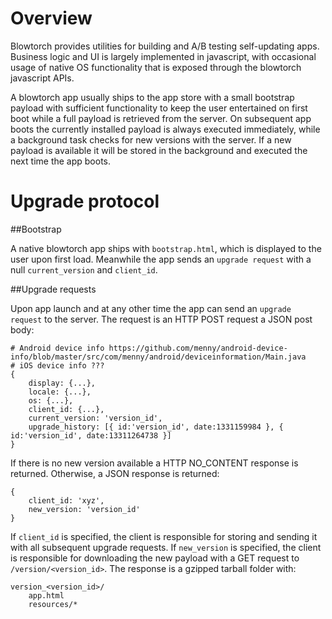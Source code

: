 # Overview

Blowtorch provides utilities for building and A/B testing self-updating apps. Business logic and UI is largely implemented in javascript, with occasional usage of native OS functionality that is exposed through the blowtorch javascript APIs.

A blowtorch app usually ships to the app store with a small bootstrap payload with sufficient functionality to keep the user entertained on first boot while a full payload is retrieved from the server. On subsequent app boots the currently installed payload is always executed immediately, while a background task checks for new versions with the server. If a new payload is available it will be stored in the background and executed the next time the app boots.

# Upgrade protocol

##Bootstrap

A native blowtorch app ships with `bootstrap.html`, which is displayed to the user upon first load. Meanwhile the app sends an `upgrade request` with a null `current_version` and `client_id`.

##Upgrade requests

Upon app launch and at any other time the app can send an `upgrade request` to the server. The request is an HTTP POST request a JSON post body:
	
	# Android device info https://github.com/menny/android-device-info/blob/master/src/com/menny/android/deviceinformation/Main.java
	# iOS device info ???
	{
		display: {...},
		locale: {...},
		os: {...},
		client_id: {...},
		current_version: 'version_id',
		upgrade_history: [{ id:'version_id', date:1331159984 }, { id:'version_id', date:13311264738 }]
	}

If there is no new version available a HTTP NO_CONTENT response is returned. Otherwise, a JSON response is returned:

	{
		client_id: 'xyz',
		new_version: 'version_id'
	}

If `client_id` is specified, the client is responsible for storing and sending it with all subsequent upgrade requests.
If `new_version` is specified, the client is responsible for downloading the new payload with a GET request to `/version/<version_id>`. The response is a gzipped tarball folder with:

	version_<version_id>/
		app.html
		resources/*

